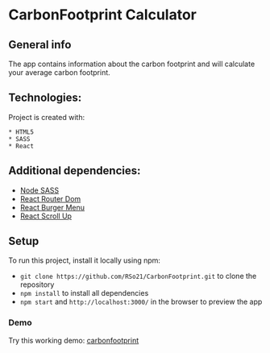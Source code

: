 # CarbonFootprint Calculator

## General info

The app contains information about the carbon footprint and will calculate your average carbon footprint.


## Technologies:

Project is created with:

```
* HTML5
* SASS
* React
```

## Additional dependencies:

* [Node SASS](https://www.npmjs.com/package/node-sass)
* [React Router Dom](https://www.npmjs.com/package/react-router-dom)
* [React Burger Menu](https://www.npmjs.com/package/react-burger-menu)
* [React Scroll Up](https://www.npmjs.com/package/react-scroll-up-button)

## Setup

To run this project, install it locally using npm:

*  ```git clone https://github.com/RSo21/CarbonFootprint.git``` to clone the repository
* ```npm install``` to install all dependencies
* ```npm start``` and ```http://localhost:3000/``` in the browser to preview the app 


### Demo

Try this working demo: [carbonfootprint](https://rso21.github.io/CarbonFootprint/)